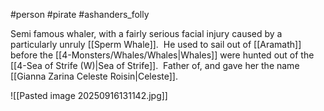 #person #pirate #ashanders_folly 

Semi famous whaler, with a fairly serious facial injury caused by a particularly unruly [[Sperm Whale]].  He used to sail out of [[Aramath]] before the [[4-Monsters/Whales/Whales|Whales]] were hunted out of the [[4-Sea of Strife (W)|Sea of Strife]].  Father of, and gave her the name [[Gianna Zarina Celeste Roisin|Celeste]].

![[Pasted image 20250916131142.jpg]]